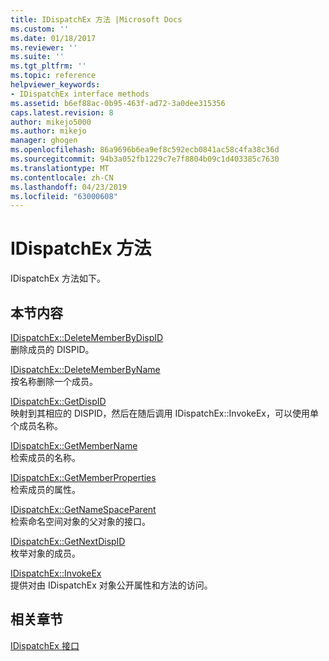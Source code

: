 ```yaml
---
title: IDispatchEx 方法 |Microsoft Docs
ms.custom: ''
ms.date: 01/18/2017
ms.reviewer: ''
ms.suite: ''
ms.tgt_pltfrm: ''
ms.topic: reference
helpviewer_keywords:
- IDispatchEx interface methods
ms.assetid: b6ef88ac-0b95-463f-ad72-3a0dee315356
caps.latest.revision: 8
author: mikejo5000
ms.author: mikejo
manager: ghogen
ms.openlocfilehash: 86a9696b6ea9ef8c592ecb0841ac58c4fa38c36d
ms.sourcegitcommit: 94b3a052fb1229c7e7f8804b09c1d403385c7630
ms.translationtype: MT
ms.contentlocale: zh-CN
ms.lasthandoff: 04/23/2019
ms.locfileid: "63000608"
---
```

# <a name="idispatchex-methods"></a>IDispatchEx 方法
IDispatchEx 方法如下。  
  
## <a name="in-this-section"></a>本节内容  
 [IDispatchEx::DeleteMemberByDispID](../../winscript/reference/idispatchex-deletememberbydispid.md)  
 删除成员的 DISPID。  
  
 [IDispatchEx::DeleteMemberByName](../../winscript/reference/idispatchex-deletememberbyname.md)  
 按名称删除一个成员。  
  
 [IDispatchEx::GetDispID](../../winscript/reference/idispatchex-getdispid.md)  
 映射到其相应的 DISPID，然后在随后调用 IDispatchEx::InvokeEx，可以使用单个成员名称。  
  
 [IDispatchEx::GetMemberName](../../winscript/reference/idispatchex-getmembername.md)  
 检索成员的名称。  
  
 [IDispatchEx::GetMemberProperties](../../winscript/reference/idispatchex-getmemberproperties.md)  
 检索成员的属性。  
  
 [IDispatchEx::GetNameSpaceParent](../../winscript/reference/idispatchex-getnamespaceparent.md)  
 检索命名空间对象的父对象的接口。  
  
 [IDispatchEx::GetNextDispID](../../winscript/reference/idispatchex-getnextdispid.md)  
 枚举对象的成员。  
  
 [IDispatchEx::InvokeEx](../../winscript/reference/idispatchex-invokeex.md)  
 提供对由 IDispatchEx 对象公开属性和方法的访问。  
  
## <a name="related-sections"></a>相关章节  
 [IDispatchEx 接口](../../winscript/reference/idispatchex-interface.md)
